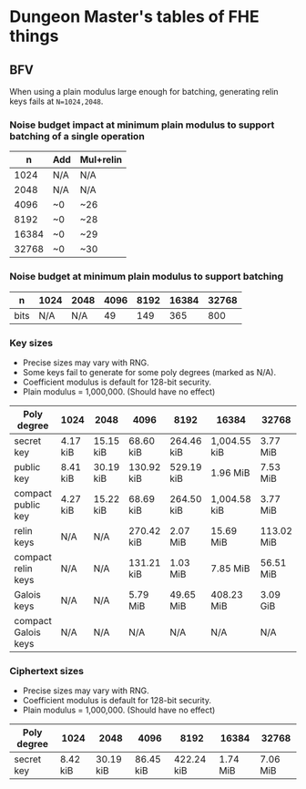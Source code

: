 # Dungeon Master's tables of FHE things

## BFV

When using a plain modulus large enough for batching, generating relin keys fails at `N=1024,2048`.

### Noise budget impact at minimum plain modulus to support batching of a single operation

| n     | Add  | Mul+relin |
|-------|------|-----------|
| 1024  | N/A  | N/A       |
| 2048  | N/A  | N/A       |
| 4096  | ~0   | ~26       |
| 8192  | ~0   | ~28       |
| 16384 | ~0   | ~29       |
| 32768 | ~0   | ~30       |

### Noise budget at minimum plain modulus to support batching

| n    | 1024 | 2048 | 4096 | 8192 | 16384 | 32768 |
|------|------|------|------|------|-------|-------|
| bits | N/A  | N/A  | 49   | 149  | 365   | 800   |

### Key sizes

* Precise sizes may vary with RNG.
* Some keys fail to generate for some poly degrees (marked as N/A).
* Coefficient modulus is default for 128-bit security.
* Plain modulus = 1,000,000. (Should have no effect)

| Poly degree         | 1024     | 2048      | 4096       | 8192       | 16384        | 32768      |
|---------------------|----------|-----------|------------|------------|--------------|------------|
| secret key          | 4.17 kiB | 15.15 kiB | 68.60 kiB  | 264.46 kiB | 1,004.55 kiB | 3.77 MiB   |
| public key          | 8.41 kiB | 30.19 kiB | 130.92 kiB | 529.19 kiB | 1.96 MiB     | 7.53 MiB   |
| compact public key  | 4.27 kiB | 15.22 kiB | 68.69 kiB  | 264.50 kiB | 1,004.58 kiB | 3.77 MiB   |
| relin keys          | N/A      | N/A       | 270.42 kiB | 2.07 MiB   | 15.69 MiB    | 113.02 MiB |
| compact relin keys  | N/A      | N/A       | 131.21 kiB | 1.03 MiB   | 7.85 MiB     | 56.51 MiB  |
| Galois keys         | N/A      | N/A       | 5.79 MiB   | 49.65 MiB  | 408.23 MiB   | 3.09 GiB   |
| compact Galois keys | N/A      | N/A       | N/A        | N/A        | N/A          | N/A        |

### Ciphertext sizes
* Precise sizes may vary with RNG.
* Coefficient modulus is default for 128-bit security.
* Plain modulus = 1,000,000. (Should have no effect)

| Poly degree | 1024     | 2048      | 4096      | 8192       | 16384    | 32768    |
|-------------|----------|-----------|-----------|------------|----------|----------|
| secret key  | 8.42 kiB | 30.19 kiB | 86.45 kiB | 422.24 kiB | 1.74 MiB | 7.06 MiB |
